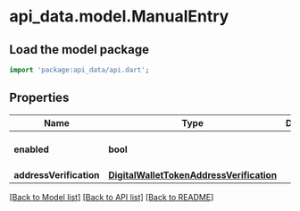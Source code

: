 # api_data.model.ManualEntry

## Load the model package
```dart
import 'package:api_data/api.dart';
```

## Properties
Name | Type | Description | Notes
------------ | ------------- | ------------- | -------------
**enabled** | **bool** |  | [optional] [default to false]
**addressVerification** | [**DigitalWalletTokenAddressVerification**](DigitalWalletTokenAddressVerification.md) |  | [optional] 

[[Back to Model list]](../README.md#documentation-for-models) [[Back to API list]](../README.md#documentation-for-api-endpoints) [[Back to README]](../README.md)


